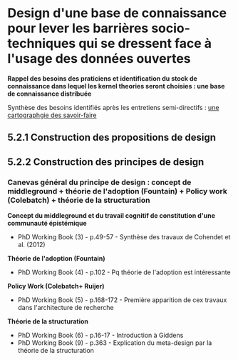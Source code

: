 # Design d'une base de connaissance pour lever les barrières socio-techniques qui se dressent face à l'usage des données ouvertes

**Rappel des besoins des praticiens et identification du stock de connaissance dans lequel les kernel theories seront choisies : une base de connaissance distribuée**

Synthèse des besoins identifiés après les entretiens semi-directifs : [une cartographgie des savoir-faire](http://opendatatales.com/un-tour-de-france-de-lopen-data-vers-une-cartographie-des-savoir-faire-des-territoires-intelligents/)

## 5.2.1 Construction des propositions de design 

## 5.2.2 Construction des principes de design 

### Canevas général du principe de design : concept de middleground + théorie de l'adoption (Fountain) + Policy work (Colebatch) + théorie de la structuration 

**Concept du middleground et du travail cognitif de constitution d'une communauté épistémique**

- PhD Working Book (3) - p.49-57 - Synthèse des travaux de Cohendet et al. (2012)

**Théorie de l'adoption (Fountain)**

- PhD Working Book (4) - p.102 - Pq théorie de l'adoption est intéressante 

**Policy Work (Colebatch+ Ruijer)**

- PhD Working Book (5) - p.168-172 - Première apparition de cex travaux dans l'architecture de recherche

**Théorie de la structuration**

- PhD Working Book (6) - p.16-17 -  Introduction à Giddens 
- PhD Working Book (9) - p.363 - Explication du meta-design par la théorie de la structuration
